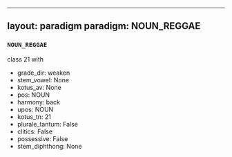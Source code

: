 
---
layout: paradigm
paradigm: NOUN_REGGAE
---
### ` NOUN_REGGAE `

class 21 with 
* grade_dir: weaken
* stem_vowel: None
* kotus_av: None
* pos: NOUN
* harmony: back
* upos: NOUN
* kotus_tn: 21
* plurale_tantum: False
* clitics: False
* possessive: False
* stem_diphthong: None
